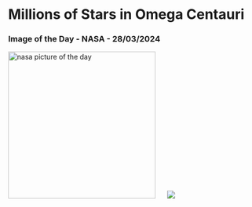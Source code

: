 # Millions of Stars in Omega Centauri
### Image of the Day - NASA - 28/03/2024
<img src="https://apod.nasa.gov/apod/image/2403/NGC5139_mdf1024.png" alt="nasa picture of the day" width="300"/>&nbsp; &nbsp; &nbsp; <img src="https://github-readme-streak-stats.herokuapp.com/?user=tempo-riz&theme=onedark" >



  
